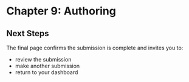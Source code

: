 # Chapter 9: Authoring
## Next Steps

The final page confirms the submission is complete and invites you to:
* review the submission
* make another submission
* return to your dashboard